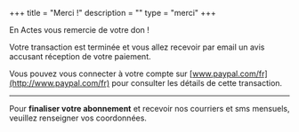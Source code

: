 +++
title = "Merci !"
description = ""
type = "merci"
+++

En Actes vous remercie de votre don !

Votre transaction est terminée et vous allez recevoir par email un avis accusant réception de votre paiement.

Vous pouvez vous connecter à votre compte sur [www.paypal.com/fr](http://www.paypal.com/fr)  pour consulter les détails de cette transaction.

---

Pour __finaliser votre abonnement__ et recevoir nos courriers et sms mensuels, veuillez renseigner vos coordonnées.
